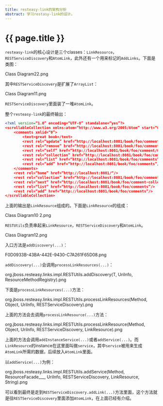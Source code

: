 ```yaml
---
title: resteasy-link的架构分析
abstract: 学习restasy-link的设计。
---
```


# {{ page.title }}


`resteasy-link`的核心设计是三个classes：`LinkResource`，`RESTServiceDiscovery`和`AtomLink`，此外还有一个用来标记的`AddLinks`。下面是类图：

Class Diagram22.png

其中`RESTServiceDiscovery`是扩展了`ArrayList`：

Class Diagram11.png

`RESTServiceDiscovery`里面装了一堆`AtomLink`。

整个`resteasy-link`的最终输出：

```xml
<?xml version=“1.0” encoding=“UTF-8” standalone=“yes”?>
<scrollableCollection xmlns:atom=“http://www.w3.org/2005/Atom” start=“0” limit=“1” totalRecords=“2”>
    <comments xmlid=“0”>
        <text>great book</text>
        <rest rel=“update” href=“http://localhost:8081/book/foo/comment/0”/>
        <rest rel=“remove” href=“http://localhost:8081/book/foo/comment/0”/>
        <rest rel=“self” href=“http://localhost:8081/book/foo/comment/0”/>
        <rest rel=“collection” href=“http://localhost:8081/book/foo/comment-collection”/>
        <rest rel=“list” href=“http://localhost:8081/book/foo/comments”/>
        <rest rel=“add” href=“http://localhost:8081/book/foo/comments”/>
    </comments>
    <rest rel=“home” href=“http://localhost:8081/“/>
    <rest rel=“collection” href=“http://localhost:8081/book/foo/comment-collection”/>
    <rest rel=“next” href=“http://localhost:8081/book/foo/comment-collection;query=book?start=1&amp;limit=1”/>
    <rest rel=“list” href=“http://localhost:8081/book/foo/comments”/>
    <rest rel=“add” href=“http://localhost:8081/book/foo/comments”/>
</scrollableCollection>
```

上面的输出是`LinkResource`组成的。下面是`LinkResource`的组成：

Class Diagram10 2.png

`RESTUtils`负责串起来`LinkResource`，`RESTServiceDiscovery`和`AtomLink`。

Class Diagram12.png

入口方法是`addDiscovery(...)`：

F0D0933B-43BA-442E-9430-C7A261F65D08.png

`addDiscovery(...)`会调用`processLinkResources(...)`：

org.jboss.resteasy.links.impl.RESTUtils.addDiscovery(T, UriInfo, ResourceMethodRegistry).png

下面是`processLinkResources(...)`方法：

org.jboss.resteasy.links.impl.RESTUtils.processLinkResources(Method, Object, UriInfo, RESTServiceDiscovery).png

上面的方法会去调用`processLinkResource(...)`方法：

org.jboss.resteasy.links.impl.RESTUtils.processLinkResource(Method, Object, UriInfo, RESTServiceDiscovery, LinkResource).png

上面的方法会调用`addInstanceService(...)`或者`addService(...)`。而`LinkResource`的instance在这里面叫做`service`，其中`service`被用来生成`AtomLink`所需的数据，后续放入`AtomLink`里面。

以`addService(...)`为例：

org.jboss.resteasy.links.impl.RESTUtils.addService(Method, ResourceFacade___, UriInfo, RESTServiceDiscovery, LinkResource, String).png

可以看到最终是走到`RESTServiceDiscovery.addLink(...)`方法里面，这个方法就是往`RESTServiceDiscovery`里面添加`AtomLink`，在上面已经有介绍。




